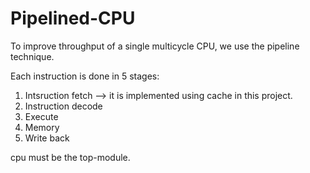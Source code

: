 # Pipelined-CPU

To improve throughput of a single multicycle CPU, we use the pipeline technique.

Each instruction is done in 5 stages:
1. Intsruction fetch --> it is implemented using cache in this project.
2. Instruction decode
3. Execute
4. Memory
5. Write back

cpu must be the top-module.
